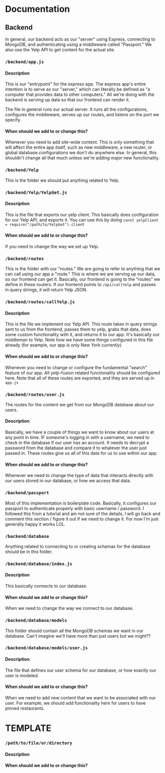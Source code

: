 # Documentation

## Backend

In general, our backend acts as our "server" using Express, connecting to MongoDB, and authenticating using a middleware called "Passport." We also use the Yelp API to get content for the actual site.

### `/backend/app.js`

#### Description
This is our "entrypoint" for the express app. The express app's entire intention is to serve as our "server," which can literally be defined as "a computer that provides data to other computers." All we're doing with the backend is serving up data so that our frontend can render it.

The file in general runs our actual server. It runs all the configurations, configures the middleware, serves up our routes, and listens on the port we specify.

#### When should we add to or change this?

Whenever you need to add site-wide content. This is only something that will affect the entire app itself, such as new middleware, a new router, or global database configurations we don't do anywhere else. In general, this shouldn't change all that much unless we're adding major new functionality.

### `/backend/Yelp`
This is the folder we should put anything related to Yelp.

### `/backend/Yelp/YelpGet.js`

#### Description
This is the file that exports our yelp client. This basically does configuration for our Yelp API, and exports it. You can use this by doing `const yelpClient = require("/path/to/YelpGet").client`

#### When should we add to or change this?
If you need to change the way we set up Yelp.

### `/backend/routes`

This is the folder with our "routes." We are going to refer to anything that we can call using our app a "route." This is where we are serving up our data, so our frontend can get it. Basically, our frontend is going to the "routes" we define in these routers. If our frontend points to `/api/callYelp` and passes in query strings, it will return Yelp JSON.

### `/backend/routes/callYelp.js`

#### Description
This is the file we implement our Yelp API. This route takes in query strings sent to us from the frontend, passes them to yelp, grabs that data, does some custom functionality with it, and returns it to our app. It's basically our middleman to Yelp. Note how we have some things configured in this file already (for example, our app is only New York currently)

#### When should we add to or change this?
Whenever you need to change or configure the fundamental "search" feature of our app. All yelp-fusion related functionality should be configured here. Note that all of these routes are exported, and they are served up in `app.js`

### `/backend/routes/user.js`
The routes for the content we get from our MongoDB database about our users.

#### Description
Basically, we have a couple of things we want to know about our users at any point in time. IF someone's logging in with a username, we need to check in the database if our user has an account. It needs to decrypt a password from the database and compare it to whatever the user just passed in. These routes give us all of this data for us to use within our app.

#### When should we add to or change this?
Whenever we need to change the type of data that interacts directly with our users stored in our database, or how we access that data.

### `/backend/passport`

Most of this implementation is boilerplate code. Basically, it configures our passport to authenticate properly with basic username / password. I followed this from a tutorial and am not sure of the details, I will go back and comment this section / figure it out if we need to change it. For now I'm just generally happy it works LOL.

### `/backend/database`
Anything related to connecting to or creating schemas for the database should be in this folder.

### `/backend/database/index.js`

#### Description
This basically connects to our database.

#### When should we add to or change this?
When we need to change the way we connect to our database.

### `/backend/database/models`
This folder should contain all the MongoDB schemas we want in our database. Can't imagine we'll have more than just users but we might??

### `/backend/database/models/user.js`

#### Description
The file that defines our user schema for our database, or how exactly our user is modeled.

#### When should we add to or change this?
When we need to add new content that we want to be associated with our user. For example, we should add functionality here for users to have pinned restaurants.

# TEMPLATE

### `/path/to/file/or/directory`

#### Description

#### When should we add to or change this?
